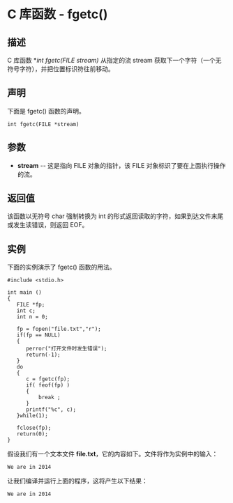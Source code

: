 
# C 库函数 - fgetc()

  

## 描述

C 库函数 **int fgetc(FILE *stream)** 从指定的流 stream 获取下一个字符（一个无符号字符），并把位置标识符往前移动。

## 声明

下面是 fgetc() 函数的声明。

```
int fgetc(FILE *stream)

```

## 参数

*   **stream** -- 这是指向 FILE 对象的指针，该 FILE 对象标识了要在上面执行操作的流。

## 返回值

该函数以无符号 char 强制转换为 int 的形式返回读取的字符，如果到达文件末尾或发生读错误，则返回 EOF。

## 实例

下面的实例演示了 fgetc() 函数的用法。

```
#include <stdio.h>

int main ()
{
   FILE *fp;
   int c;
   int n = 0;

   fp = fopen("file.txt","r");
   if(fp == NULL) 
   {
      perror("打开文件时发生错误");
      return(-1);
   }
   do
   {
      c = fgetc(fp);
      if( feof(fp) )
      {
          break ;
      }
      printf("%c", c);
   }while(1);

   fclose(fp);
   return(0);
}

```

假设我们有一个文本文件 **file.txt**，它的内容如下。文件将作为实例中的输入：

```
We are in 2014

```

让我们编译并运行上面的程序，这将产生以下结果：

```
We are in 2014

```

  

